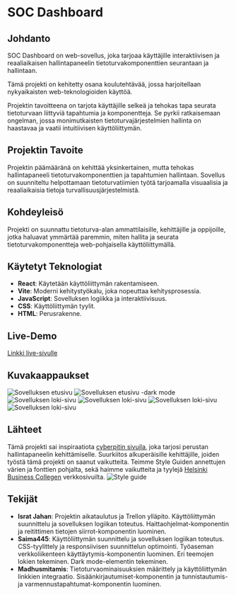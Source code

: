 # SOC Dashboard

## Johdanto

SOC Dashboard on web-sovellus, joka tarjoaa käyttäjille interaktiivisen ja reaaliaikaisen hallintapaneelin tietoturvakomponenttien seurantaan ja hallintaan.

Tämä projekti on kehitetty osana koulutehtävää, jossa harjoitellaan nykyaikaisten web-teknologioiden käyttöä.

Projektin tavoitteena on tarjota käyttäjille selkeä ja tehokas tapa seurata tietoturvaan liittyviä tapahtumia ja komponentteja. Se pyrkii ratkaisemaan ongelman, jossa monimutkaisten tietoturvajärjestelmien hallinta on haastavaa ja vaatii intuitiivisen käyttöliittymän.

## Projektin Tavoite

Projektin päämääränä on kehittää yksinkertainen, mutta tehokas hallintapaneeli tietoturvakomponenttien ja tapahtumien hallintaan. Sovellus on suunniteltu helpottamaan tietoturvatiimien työtä tarjoamalla visuaalisia ja reaaliaikaisia tietoja turvallisuusjärjestelmistä.

## Kohdeyleisö

Projekti on suunnattu tietoturva-alan ammattilaisille, kehittäjille ja oppijoille, jotka haluavat ymmärtää paremmin, miten hallita ja seurata tietoturvakomponentteja web-pohjaisella käyttöliittymällä.

## Käytetyt Teknologiat

- **React**: Käytetään käyttöliittymän rakentamiseen.
- **Vite**: Moderni kehitystyökalu, joka nopeuttaa kehitysprosessia.
- **JavaScript**: Sovelluksen logiikka ja interaktiivisuus.
- **CSS**: Käyttöliittymän tyylit.
- **HTML**: Perusrakenne.

## Live-Demo

[Linkki live-sivulle](#)

## Kuvakaappaukset

![Sovelluksen etusivu](screenshots/soc-dashboard-etusivu.png)
![Sovelluksen etusivu -dark mode](screenshots/soc-dashboard-etusivu-darkmode.png)
![Sovelluksen loki-sivu](screenshots/soc-dashboard-palvelinlokit.png)
![Sovelluksen loki-sivu](screenshots/soc-dashboard-palomuurinlokit.png)
![Sovelluksen loki-sivu](screenshots/soc-dashboard-reitittimenlokit.png)
![Sovelluksen loki-sivu](screenshots/soc-dashboard-tyoasemanlokit-darkmode.png)

## Lähteet

Tämä projekti sai inspiraatiota [cyberpitin sivuila](https://www.cyberbit.com/soc-operations/soc-metrics-for-improved-soc-performance/), joka tarjosi perustan hallintapaneelin kehittämiselle. Suurkiitos alkuperäisille kehittäjille, joiden työstä tämä projekti on saanut vaikutteita. Teimme Style Guiden annettujen värien ja fonttien pohjalta, sekä haimme vaikutteita ja tyylejä [Helsinki Business Collegen](https://opiskelija.bc.fi/) verkkosivuilta.
![Style guide](screenshots/soc-dashboard-style-guide.png)

## Tekijät

- **Israt Jahan**: Projektin aikataulutus ja Trellon ylläpito. Käyttöliittymän suunnittelu ja sovelluksen logiikan toteutus. Haittaohjelmat-komponentin ja reitittimen tietojen siirrot-komponentin luominen.
- **Saima445**: Käyttöliittymän suunnittelu ja sovelluksen logiikan toteutus. CSS-tyylittely ja responsiivisen suunnittelun optimointi. Työaseman verkkoliikenteen käyttäytymis-komponentin luominen. Eri teemojen lokien tekeminen. Dark mode-elementin tekeminen.
- **Madhusmitamis**: Tietoturvaominaisuuksien määrittely ja käyttöliittymän linkkien integraatio. Sisäänkirjautumiset-komponentin ja tunnistautumis- ja varmennustapahtumat-komponentin luominen.
